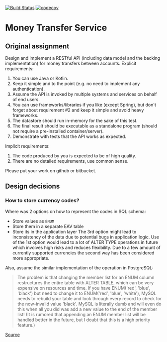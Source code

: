 [![Build Status](https://travis-ci.com/xotonic/mts.svg?token=F6qbtxyqHpqyfLyrcR2K&branch=master)](https://travis-ci.com/xotonic/mts)
[![codecov](https://codecov.io/gh/xotonic/mts/branch/master/graph/badge.svg?token=ggYiC1FP97)](https://codecov.io/gh/xotonic/mts)

# Money Transfer Service

## Original assignment

Design and implement a RESTful API (including data model and the backing implementation) for money transfers between accounts. 
Explicit requirements: 
1. You can use Java or Kotlin. 
2. Keep it simple and to the point (e.g. no need to implement any authentication).
3. Assume the API is invoked by multiple systems and services on behalf of end users. 
4. You can use frameworks/libraries if you like (except Spring), but don't forget about 
requirement #2 and keep it simple and avoid heavy frameworks. 
5. The datastore should run in-memory for the sake of this test. 
6. The final result should be executable as a standalone program (should not require a 
pre-installed container/server). 
7. Demonstrate with tests that the API works as expected.

Implicit requirements: 
1. The code produced by you is expected to be of high quality. 
2. There are no detailed requirements, use common sense. 


Please put your work on github or bitbucket. 

## Design decisions

### How to store currency codes?

Where was 2 options on how to represent the codes in SQL schema:
 - Store values as `ENUM`
 - Store them in a separate EAV table
 - Store its in the application layer
The 3rd option might lead to inconsistency of the data
due to potential bugs in application logic.
Use of the 1st option would lead to a lot of ALTER TYPE
operations in future which involves high risks and reduces flexibility.
Due to a few amount of currently supported currencies the second
way has been considered more appropriate.

Also, assume the similar implementation of the operation in PostgreSQL:
>The problem is that changing the member list for an ENUM column
>restructures the entire table with ALTER TABLE, which can be very
>expensive on resources and time. If you have ENUM('red', 'blue', 'black')
>but need to change it to ENUM('red', 'blue', 'white'), MySQL needs to
>rebuild your table and look through every record to check for
>the now-invalid value 'black'. MySQL is literally dumb and will
>even do this when all you did was add a new value to the end of
>the member list! (It is rumored that appending an ENUM member list
>will be handled better in the future, but I doubt that this
>is a high priority feature.)

[Source](https://stackoverflow.com/a/31308166/4186817)
